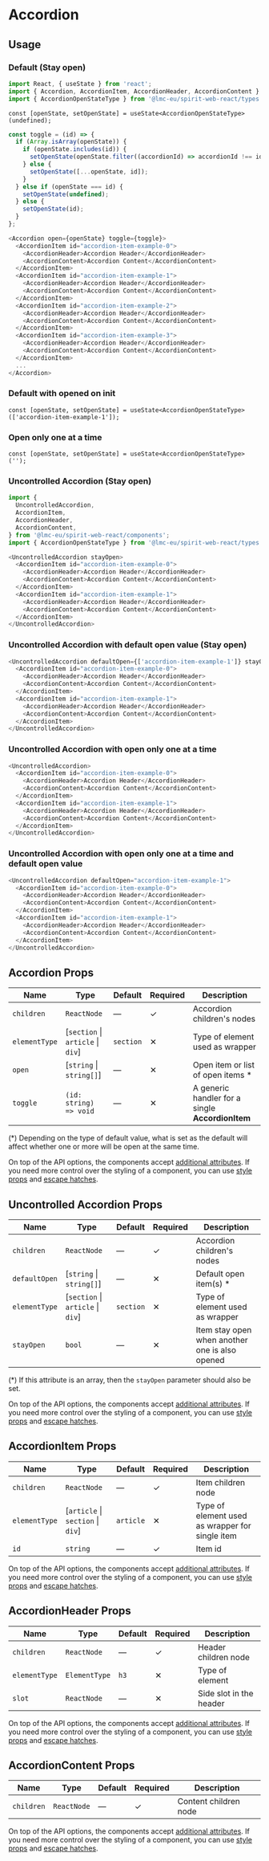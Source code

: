 # Accordion

## Usage

### Default (Stay open)

```javascript
import React, { useState } from 'react';
import { Accordion, AccordionItem, AccordionHeader, AccordionContent } from '@lmc-eu/spirit-web-react/components';
import { AccordionOpenStateType } from '@lmc-eu/spirit-web-react/types';
```

```
const [openState, setOpenState] = useState<AccordionOpenStateType>(undefined);
```

```javascript
const toggle = (id) => {
  if (Array.isArray(openState)) {
    if (openState.includes(id)) {
      setOpenState(openState.filter((accordionId) => accordionId !== id));
    } else {
      setOpenState([...openState, id]);
    }
  } else if (openState === id) {
    setOpenState(undefined);
  } else {
    setOpenState(id);
  }
};
```

```javascript
<Accordion open={openState} toggle={toggle}>
  <AccordionItem id="accordion-item-example-0">
    <AccordionHeader>Accordion Header</AccordionHeader>
    <AccordionContent>Accordion Content</AccordionContent>
  </AccordionItem>
  <AccordionItem id="accordion-item-example-1">
    <AccordionHeader>Accordion Header</AccordionHeader>
    <AccordionContent>Accordion Content</AccordionContent>
  </AccordionItem>
  <AccordionItem id="accordion-item-example-2">
    <AccordionHeader>Accordion Header</AccordionHeader>
    <AccordionContent>Accordion Content</AccordionContent>
  </AccordionItem>
  <AccordionItem id="accordion-item-example-3">
    <AccordionHeader>Accordion Header</AccordionHeader>
    <AccordionContent>Accordion Content</AccordionContent>
  </AccordionItem>
  ...
</Accordion>
```

### Default with opened on init

```
const [openState, setOpenState] = useState<AccordionOpenStateType>(['accordion-item-example-1']);
```

### Open only one at a time

```
const [openState, setOpenState] = useState<AccordionOpenStateType>('');
```

### Uncontrolled Accordion (Stay open)

```javascript
import {
  UncontrolledAccordion,
  AccordionItem,
  AccordionHeader,
  AccordionContent,
} from '@lmc-eu/spirit-web-react/components';
import { AccordionOpenStateType } from '@lmc-eu/spirit-web-react/types';
```

```javascript
<UncontrolledAccordion stayOpen>
  <AccordionItem id="accordion-item-example-0">
    <AccordionHeader>Accordion Header</AccordionHeader>
    <AccordionContent>Accordion Content</AccordionContent>
  </AccordionItem>
  <AccordionItem id="accordion-item-example-1">
    <AccordionHeader>Accordion Header</AccordionHeader>
    <AccordionContent>Accordion Content</AccordionContent>
  </AccordionItem>
</UncontrolledAccordion>
```

### Uncontrolled Accordion with default open value (Stay open)

```javascript
<UncontrolledAccordion defaultOpen={['accordion-item-example-1']} stayOpen>
  <AccordionItem id="accordion-item-example-0">
    <AccordionHeader>Accordion Header</AccordionHeader>
    <AccordionContent>Accordion Content</AccordionContent>
  </AccordionItem>
  <AccordionItem id="accordion-item-example-1">
    <AccordionHeader>Accordion Header</AccordionHeader>
    <AccordionContent>Accordion Content</AccordionContent>
  </AccordionItem>
</UncontrolledAccordion>
```

### Uncontrolled Accordion with open only one at a time

```javascript
<UncontrolledAccordion>
  <AccordionItem id="accordion-item-example-0">
    <AccordionHeader>Accordion Header</AccordionHeader>
    <AccordionContent>Accordion Content</AccordionContent>
  </AccordionItem>
  <AccordionItem id="accordion-item-example-1">
    <AccordionHeader>Accordion Header</AccordionHeader>
    <AccordionContent>Accordion Content</AccordionContent>
  </AccordionItem>
</UncontrolledAccordion>
```

### Uncontrolled Accordion with open only one at a time and default open value

```javascript
<UncontrolledAccordion defaultOpen="accordion-item-example-1">
  <AccordionItem id="accordion-item-example-0">
    <AccordionHeader>Accordion Header</AccordionHeader>
    <AccordionContent>Accordion Content</AccordionContent>
  </AccordionItem>
  <AccordionItem id="accordion-item-example-1">
    <AccordionHeader>Accordion Header</AccordionHeader>
    <AccordionContent>Accordion Content</AccordionContent>
  </AccordionItem>
</UncontrolledAccordion>
```

## Accordion Props

| Name          | Type                              | Default   | Required | Description                                      |
| ------------- | --------------------------------- | --------- | -------- | ------------------------------------------------ |
| `children`    | `ReactNode`                       | —         | ✓        | Accordion children's nodes                       |
| `elementType` | [`section` \| `article` \| `div`] | `section` | ✕        | Type of element used as wrapper                  |
| `open`        | [`string` \| `string[]`]          | —         | ✕        | Open item or list of open items \*               |
| `toggle`      | `(id: string) => void`            | —         | ✕        | A generic handler for a single **AccordionItem** |

(\*) Depending on the type of default value, what is set as the default will affect whether one or more will be open at the same time.

On top of the API options, the components accept [additional attributes][readme-additional-attributes].
If you need more control over the styling of a component, you can use [style props][readme-style-props]
and [escape hatches][readme-escape-hatches].

## Uncontrolled Accordion Props

| Name          | Type                              | Default   | Required | Description                                    |
| ------------- | --------------------------------- | --------- | -------- | ---------------------------------------------- |
| `children`    | `ReactNode`                       | —         | ✓        | Accordion children's nodes                     |
| `defaultOpen` | [`string` \| `string[]`]          | —         | ✕        | Default open item(s) \*                        |
| `elementType` | [`section` \| `article` \| `div`] | `section` | ✕        | Type of element used as wrapper                |
| `stayOpen`    | `bool`                            | —         | ✕        | Item stay open when another one is also opened |

(\*) If this attribute is an array, then the `stayOpen` parameter should also be set.

On top of the API options, the components accept [additional attributes][readme-additional-attributes].
If you need more control over the styling of a component, you can use [style props][readme-style-props]
and [escape hatches][readme-escape-hatches].

## AccordionItem Props

| Name          | Type                              | Default   | Required | Description                                     |
| ------------- | --------------------------------- | --------- | -------- | ----------------------------------------------- |
| `children`    | `ReactNode`                       | —         | ✓        | Item children node                              |
| `elementType` | [`article` \| `section` \| `div`] | `article` | ✕        | Type of element used as wrapper for single item |
| `id`          | `string`                          | —         | ✓        | Item id                                         |

On top of the API options, the components accept [additional attributes][readme-additional-attributes].
If you need more control over the styling of a component, you can use [style props][readme-style-props]
and [escape hatches][readme-escape-hatches].

## AccordionHeader Props

| Name          | Type          | Default | Required | Description             |
| ------------- | ------------- | ------- | -------- | ----------------------- |
| `children`    | `ReactNode`   | —       | ✓        | Header children node    |
| `elementType` | `ElementType` | `h3`    | ✕        | Type of element         |
| `slot`        | `ReactNode`   | —       | ✕        | Side slot in the header |

On top of the API options, the components accept [additional attributes][readme-additional-attributes].
If you need more control over the styling of a component, you can use [style props][readme-style-props]
and [escape hatches][readme-escape-hatches].

## AccordionContent Props

| Name       | Type        | Default | Required | Description           |
| ---------- | ----------- | ------- | -------- | --------------------- |
| `children` | `ReactNode` | —       | ✓        | Content children node |

On top of the API options, the components accept [additional attributes][readme-additional-attributes].
If you need more control over the styling of a component, you can use [style props][readme-style-props]
and [escape hatches][readme-escape-hatches].

[readme-additional-attributes]: https://github.com/lmc-eu/spirit-design-system/blob/main/packages/web-react/README.md#additional-attributes
[readme-escape-hatches]: https://github.com/lmc-eu/spirit-design-system/blob/main/packages/web-react/README.md#escape-hatches
[readme-style-props]: https://github.com/lmc-eu/spirit-design-system/blob/main/packages/web-react/README.md#style-props
